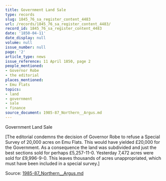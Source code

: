 ```yaml
---
title: Government Land Sale
type: records
slug: 1845_76_sa_register_content_4483
url: /records/1845_76_sa_register_content_4483/
record_id: 1845_76_sa_register_content_4483
date: '1850-04-11'
date_display: null
volume: null
issue_number: null
page: '2'
article_type: news
issue_reference: 11 April 1850, page 2
people_mentioned:
- Governor Robe
- the editorial
places_mentioned:
- Emu Flats
topics:
- land
- government
- sale
- finance
source_document: 1985-87_Northern__Argus.md
---
```


Government Land Sale

[The editorial condemns the decision of Governor Robe to refuse a Special Survey of 20,000 acres on Emu Flats.  This would have yielded £20,000 for the Government.  As a consequence the land was subdivided and just the best sections sold for perhaps £5,257-11-0.  Yesterday 7,472 acres were sold for £9,996-9-0.  This leaves thousands of acres unappropriated, which must have been included in a special survey.]

Source: [1985-87_Northern__Argus.md](/downloads/markdown/1985-87_Northern__Argus.md)
